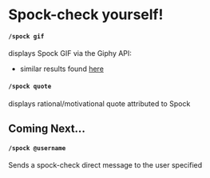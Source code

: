 # Spock-check yourself!

#### `/spock gif`
displays Spock GIF via the Giphy API:
- similar results found [here](http://giphy.com/search/spock/)

#### `/spock quote`
displays rational/motivational quote attributed to Spock

## Coming Next...
#### `/spock @username`

Sends a spock-check direct message to the user specified
